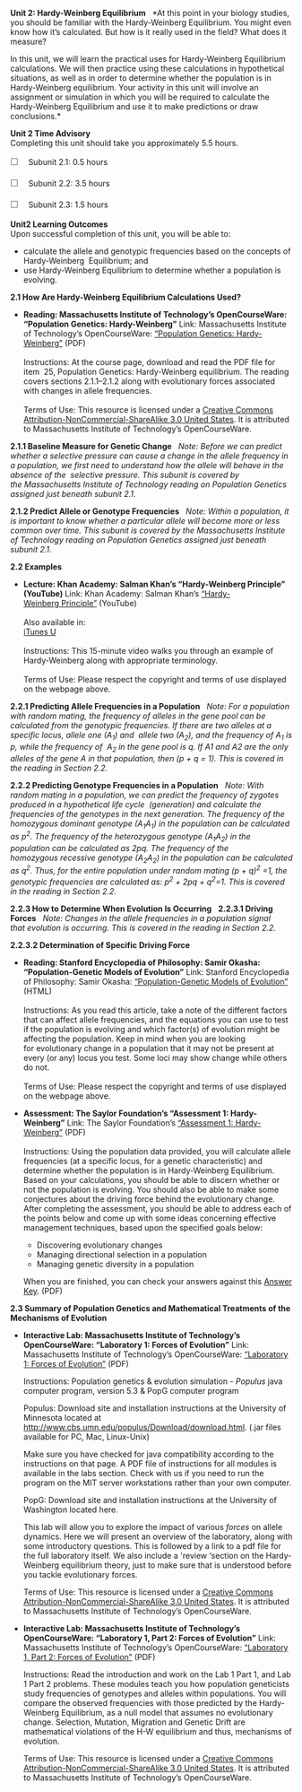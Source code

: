 **Unit 2: Hardy-Weinberg Equilibrium** <span id="2"></span> 
*At this point in your biology studies, you should be familiar with the
Hardy-Weinberg Equilibrium. You might even know how it’s calculated. But
how is it really used in the field? What does it measure?  
  
 In this unit, we will learn the practical uses for Hardy-Weinberg
Equilibrium calculations. We will then practice using these calculations
in hypothetical situations, as well as in order to determine whether the
population is in Hardy-Weinberg equilibrium. Your activity in this unit
will involve an assignment or simulation in which you will be required
to calculate the Hardy-Weinberg Equilibrium and use it to make
predictions or draw conclusions.*

**Unit 2 Time Advisory**  
Completing this unit should take you approximately 5.5 hours.  
  
 <span
style="color: rgb(85, 85, 85); font-family: 'Myriad Pro', 'Gill Sans', 'Gill Sans MT', Calibri, sans-serif; font-size: 16px; line-height: 24px;">☐
   </span>Subunit 2.1: 0.5 hours  
  
 <span
style="color: rgb(85, 85, 85); font-family: 'Myriad Pro', 'Gill Sans', 'Gill Sans MT', Calibri, sans-serif; font-size: 16px; line-height: 24px;">☐
   </span>Subunit 2.2: 3.5 hours  
  
 <span
style="color: rgb(85, 85, 85); font-family: 'Myriad Pro', 'Gill Sans', 'Gill Sans MT', Calibri, sans-serif; font-size: 16px; line-height: 24px;">☐
   </span>Subunit 2.3: 1.5 hours

**Unit2 Learning Outcomes**  
Upon successful completion of this unit, you will be able to:  
-   calculate the allele and genotypic frequencies based on the concepts
    of Hardy-Weinberg  Equilibrium; and
-   use Hardy-Weinberg Equilibrium to determine whether a population is
    evolving.

**2.1 How Are Hardy-Weinberg Equilibrium Calculations Used?** <span
id="2.1"></span> 
-   **Reading: Massachusetts Institute of Technology’s OpenCourseWare:
    “Population Genetics: Hardy-Weinberg”**
    Link: Massachusetts Institute of Technology’s OpenCourseWare:
    [“](http://ocw.mit.edu/courses/biology/7-03-genetics-fall-2004/lecture-notes/)[Population
    Genetics:
    Hardy-Weinberg](http://ocw.mit.edu/courses/biology/7-03-genetics-fall-2004/lecture-notes/)[”](http://ocw.mit.edu/courses/biology/7-03-genetics-fall-2004/lecture-notes/)
    (PDF)  
        
     Instructions: At the course page, download and read the PDF file
    for item  25, Population Genetics: Hardy-Weinberg equilibrium. The
    reading covers sections 2.1.1–2.1.2 along with evolutionary forces
    associated with changes in allele frequencies.  
        
     Terms of Use: This resource is licensed under a [Creative Commons
    Attribution-NonCommercial-ShareAlike 3.0 United
    States](http://creativecommons.org/licenses/by-nc-sa/3.0/us/). It is
    attributed to Massachusetts Institute of Technology’s
    OpenCourseWare.

**2.1.1 Baseline Measure for Genetic Change** <span id="2.1.1"></span> 
*Note: Before we can predict whether a selective pressure can cause a
change in the allele frequency in a population, we first need to
understand how the allele will behave in the absence of the  selective
pressure. This subunit is covered by the Massachusetts Institute of
Technology reading on Population Genetics assigned just beneath subunit
2.1.*

**2.1.2 Predict Allele or Genotype Frequencies** <span
id="2.1.2"></span> 
*Note: Within a population, it is important to know whether a particular
allele will become more or less common over time. This subunit is
covered by the Massachusetts Institute of Technology reading on
Population Genetics assigned just beneath subunit 2.1.*

**2.2 Examples** <span id="2.2"></span> 
-   **Lecture: Khan Academy: Salman Khan’s “Hardy-Weinberg Principle”
    (YouTube)**
    Link: Khan Academy: Salman Khan’s
    [“Hardy-Weinberg](https://www.khanacademy.org/science/biology/heredity-and-genetics/v/hardy-weinberg-principle)[ Principle”](https://www.khanacademy.org/science/biology/heredity-and-genetics/v/hardy-weinberg-principle) (YouTube)  
        
     Also available in:  
     [iTunes
    U](http://deimos3.apple.com/WebObjects/Core.woa/Browse/khanacademy.org-dz.4627310847?i=2062261408)  
        
     Instructions: This 15-minute video walks you through an example of
    Hardy-Weinberg along with appropriate terminology.  
        
     Terms of Use: Please respect the copyright and terms of use
    displayed on the webpage above.

**2.2.1 Predicting Allele Frequencies in a Population** <span
id="2.2.1"></span> 
*Note: For a population with random mating, the frequency of alleles in
the gene pool can be calculated from the genotypic frequencies. If there
are two alleles at a specific locus, allele one (A<sub>1</sub>) and
 allele two (A<sub>2</sub>), and the frequency of A<sub>1</sub> is p,
while the frequency of  A<sub>2</sub> in the gene pool is q. If A1 and
A2 are the only alleles of the gene A in that population, then (p + q =
1). This is covered in the reading in Section 2.2.*

**2.2.2 Predicting Genotype Frequencies in a Population** <span
id="2.2.2"></span> 
*Note: With random mating in a population, we can predict the frequency
of zygotes produced in a hypothetical life cycle  (generation) and
calculate the frequencies of the genotypes in the next generation. The
frequency of the homozygous dominant genotype
(A<sub>1</sub>A<sub>1</sub>) in the population can be calculated as
p<sup>2</sup>. The frequency of the heterozygous genotype
(A<sub>1</sub>A<sub>2</sub>) in the population can be calculated as 2pq.
The frequency of the homozygous recessive genotype
(A<sub>2</sub>A<sub>2</sub>) in the population can be calculated
as q<sup>2</sup>. Thus, for the entire population under random mating
(p + q)<sup>2</sup> =1, the genotypic frequencies are calculated as:
p<sup>2</sup> + 2pq + q<sup>2</sup>=1. This is covered in the reading in
Section 2.2.*

**2.2.3 How to Determine When Evolution Is Occurring** <span
id="2.2.3"></span> 
**2.2.3.1 Driving Forces** <span id="2.2.3.1"></span> 
*Note: Changes in the allele frequencies in a population signal
that evolution is occurring. This is covered in the reading in Section
2.2.*

**2.2.3.2 Determination of Specific Driving Force** <span
id="2.2.3.2"></span> 
-   **Reading: Stanford Encyclopedia of Philosophy: Samir Okasha:
    “Population-Genetic Models of Evolution”**
    Link: Stanford Encyclopedia of Philosophy: Samir
    Okasha: [“](http://plato.stanford.edu/entries/population-genetics/#PopGenModEvo)[Population-Genetic
    Models of
    Evolution](http://plato.stanford.edu/entries/population-genetics/#PopGenModEvo)[”](http://plato.stanford.edu/entries/population-genetics/#PopGenModEvo)
    (HTML)  
        
     Instructions: As you read this article, take a note of
    the different factors that can affect allele frequencies, and
    the equations you can use to test if the population is evolving and
    which factor(s) of evolution might be affecting the population. Keep
    in mind when you are looking for evolutionary change in a population
    that it may not be present at every (or any) locus you test. Some
    loci may show change while others do not.  
        
     Terms of Use: Please respect the copyright and terms of
    use displayed on the webpage above.

-   **Assessment: The Saylor Foundation’s “Assessment 1:
    Hardy-Weinberg”**
    Link: The Saylor
    Foundation’s [“](https://resources.saylor.org/wwwresources/archived/site/wp-content/uploads/2012/08/BIO312-Assessment-1-FINAL.pdf)[Assessment
    1: Hardy-Weinberg”](https://resources.saylor.org/wwwresources/archived/site/wp-content/uploads/2012/08/BIO312-Assessment-1-FINAL.pdf) (PDF)  
        
     Instructions: Using the population data provided, you will
    calculate allele frequencies (at a specific locus, for a genetic
    characteristic) and determine whether the population is in
    Hardy-Weinberg Equilibrium. Based on your calculations, you should
    be able to discern whether or not the population is evolving. You
    should also be able to make some conjectures about the driving force
    behind the evolutionary change. After completing the assessment, you
    should be able to address each of the points below and come up
    with some ideas concerning effective management techniques, based
    upon the specified goals below:  

    -   Discovering evolutionary changes
    -   Managing directional selection in a population
    -   Managing genetic diversity in a population

    When you are finished, you can check your answers against this
    [Answer
    Key](https://resources.saylor.org/wwwresources/archived/site/wp-content/uploads/2012/06/BIO312-Assessment-1-Answers-FINAL.pdf).
    (PDF)

**2.3 Summary of Population Genetics and Mathematical Treatments of the
Mechanisms of Evolution** <span id="2.3"></span> 
-   **Interactive Lab: Massachusetts Institute of Technology’s
    OpenCourseWare: “Laboratory 1: Forces of Evolution”**
    Link: Massachusetts Institute of Technology’s OpenCourseWare:
    [“Laboratory 1: Forces of
    Evolution”](http://ocw.mit.edu/courses/electrical-engineering-and-computer-science/6-877j-computational-evolutionary-biology-fall-2005/labs/lab1.pdf) (PDF)  
      
     Instructions: Population genetics & evolution simulation -
    *Populus* java computer program, version 5.3 & PopG computer
    program  
      
     Populus: Download site and installation instructions at the
    University of Minnesota located at
    http://www.cbs.umn.edu/populus/Download/download.html. (.jar files
    available for PC, Mac, Linux-Unix)  
      
     Make sure you have checked for java compatibility according to the
    instructions on that page. A PDF file of instructions for all
    modules is available in the labs section. Check with us if you need
    to run the program on the MIT server workstations rather than your
    own computer.  
      
     PopG: Download site and installation instructions at the University
    of Washington located here.  
      
     This lab will allow you to explore the impact of various *forces*
    on allele dynamics. Here we will present an overview of the
    laboratory, along with some introductory questions. This is followed
    by a link to a pdf file for the full laboratory itself. We also
    include a 'review ‘section on the Hardy-Weinberg equilibrium theory,
    just to make sure that is understood before you tackle evolutionary
    forces.  
      
     Terms of Use: This resource is licensed under a [Creative Commons
    Attribution-NonCommercial-ShareAlike 3.0 United
    States](http://creativecommons.org/licenses/by-nc-sa/3.0/us/). It is
    attributed to Massachusetts Institute of Technology’s
    OpenCourseWare.

-   **Interactive Lab: Massachusetts Institute of Technology’s
    OpenCourseWare: “Laboratory 1, Part 2: Forces of Evolution”**
    Link: Massachusetts Institute of Technology’s OpenCourseWare:
    [“Laboratory 1, Part 2: Forces of
    Evolution”](http://ocw.mit.edu/courses/electrical-engineering-and-computer-science/6-877j-computational-evolutionary-biology-fall-2005/labs/6877_lab1part2.pdf) (PDF)  
      
     Instructions: Read the introduction and work on the Lab 1 Part 1,
    and Lab 1 Part 2 problems. These modules teach you how population
    geneticists study frequencies of genotypes and alleles within
    populations. You will compare the observed frequencies with those
    predicted by the Hardy-Weinberg Equilibrium, as a null model that
    assumes no evolutionary change. Selection, Mutation, Migration and
    Genetic Drift are mathematical violations of the H-W equilibrium and
    thus, mechanisms of evolution.  
      
     Terms of Use: This resource is licensed under a [Creative Commons
    Attribution-NonCommercial-ShareAlike 3.0 United
    States](http://creativecommons.org/licenses/by-nc-sa/3.0/us/). It is
    attributed to Massachusetts Institute of Technology’s
    OpenCourseWare.


